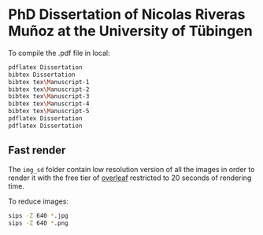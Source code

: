 # PhD Dissertation of Nicolas Riveras Muñoz at the University of Tübingen

To compile the .pdf file in local:

```bash
pdflatex Dissertation
bibtex Dissertation
bibtex tex\Manuscript-1
bibtex tex\Manuscript-2
bibtex tex\Manuscript-3
bibtex tex\Manuscript-4
bibtex tex\Manuscript-5
pdflatex Dissertation
pdflatex Dissertation
```

## Fast render

The `img_sd` folder contain low resolution version of all the images in order to render it with the free tier of [overleaf](https://www.overleaf.com/) restricted to 20 seconds of rendering time.

To reduce images:
```bash
sips -Z 640 *.jpg
sips -Z 640 *.png
```
